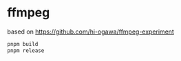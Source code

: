 # ffmpeg

based on https://github.com/hi-ogawa/ffmpeg-experiment

```sh
pnpm build
pnpm release
```
